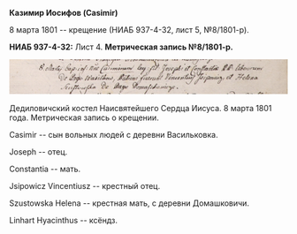 **Казимир Иосифов (Casimir)**

8 марта 1801 -- крещение (НИАБ 937-4-32, лист 5, №8/1801-р).

**НИАБ 937-4-32:** Лист 4. **Метрическая запись №8/1801-р.**

![](./media/0f3f5c7c3a212f3bd5c12d633bcb4f0e5e664580.png)

Дедиловичский костел Наисвятейшего Сердца Иисуса. 8 марта 1801 года.
Метрическая запись о крещении.

Casimir -- сын вольных людей с деревни Васильковка.

Joseph -- отец.

Constantia -- мать.

Jsipowicz Vincentiusz -- крестный отец.

Szustowska Helena -- крестная мать, с деревни Домашковичи.

Linhart Hyacinthus -- ксёндз.
